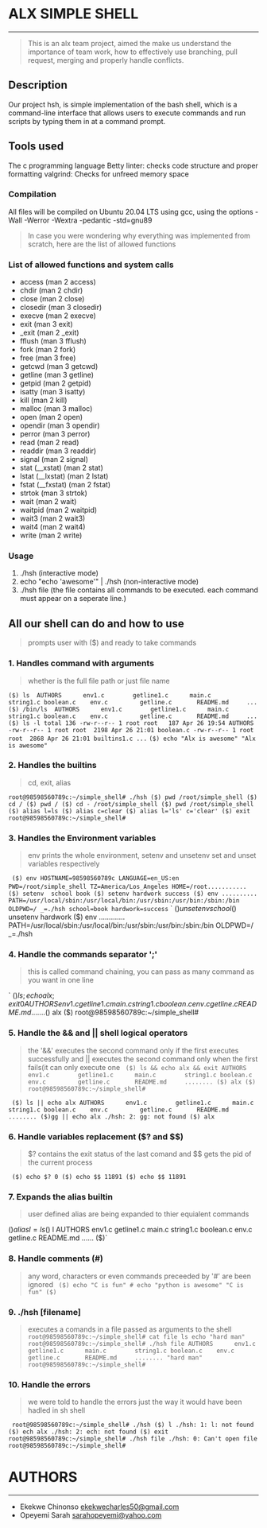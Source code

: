 # ALX SIMPLE SHELL
---
> This is an alx team project, aimed the make us understand the importance of team work, how to effectively use  branching, pull request, merging and properly handle conflicts.

## Description
Our project hsh, is simple implementation of the bash shell, which is a command-line interface that allows users to execute commands and run scripts by typing them in at a command prompt.

## Tools used
The c programming language
Betty linter: checks code structure and proper formatting
valgrind: Checks for unfreed memory space

### Compilation
All files will be compiled on Ubuntu 20.04 LTS using gcc, using the options -Wall -Werror -Wextra -pedantic -std=gnu89

> In case you were wondering why everything was implemented from scratch, here are the list of allowed functions
### List of allowed functions and system calls
* access (man 2 access)
* chdir (man 2 chdir)
* close (man 2 close)
* closedir (man 3 closedir)
* execve (man 2 execve)
* exit (man 3 exit)
* _exit (man 2 _exit)
* fflush (man 3 fflush)
* fork (man 2 fork)
* free (man 3 free)
* getcwd (man 3 getcwd)
* getline (man 3 getline)
* getpid (man 2 getpid)
* isatty (man 3 isatty)
* kill (man 2 kill)
* malloc (man 3 malloc)
* open (man 2 open)
* opendir (man 3 opendir)
* perror (man 3 perror)
* read (man 2 read)
* readdir (man 3 readdir)
* signal (man 2 signal)
* stat (__xstat) (man 2 stat)
* lstat (__lxstat) (man 2 lstat)
* fstat (__fxstat) (man 2 fstat)
* strtok (man 3 strtok)
* wait (man 2 wait)
* waitpid (man 2 waitpid)
* wait3 (man 2 wait3)
* wait4 (man 2 wait4)
* write (man 2 write)

### Usage
1. ./hsh (interactive mode)
2. echo "echo 'awesome'" | ./hsh (non-interactive mode)
3. ./hsh file (the file contains all commands to be executed. each command must appear on a seperate line.)

## All our shell can do and how to use
> prompts user with ($) and ready to take commands

### 1. Handles command with arguments
> whether is the full file path or just file name

`($) ls 
AUTHORS      env1.c        getline1.c      main.c        string1.c
boolean.c    env.c         getline.c       README.md     ...`
`($) /bin/ls 
AUTHORS      env1.c        getline1.c      main.c        string1.c
boolean.c    env.c         getline.c       README.md     ...`
`($) ls -l
total 136
-rw-r--r-- 1 root root   187 Apr 26 19:54 AUTHORS
-rw-r--r-- 1 root root  2198 Apr 26 21:01 boolean.c
-rw-r--r-- 1 root root  2868 Apr 26 21:01 builtins1.c ...`
`($) echo "Alx is awesome"
"Alx is awesome"`

### 2. Handles the builtins
> cd, exit, alias

`root@98598560789c:~/simple_shell# ./hsh
($) pwd
/root/simple_shell
($) cd /
($) pwd
/
($) cd -
/root/simple_shell
($) pwd
/root/simple_shell
($) alias l=ls
($) alias c=clear
($) alias
l='ls'
c='clear'
($) exit
root@98598560789c:~/simple_shell#`

### 3. Handles the Environment variables
> env prints the whole environment, setenv and unsetenv set and unset variables respectively

`
($) env
HOSTNAME=98598560789c
LANGUAGE=en_US:en
PWD=/root/simple_shell
TZ=America/Los_Angeles
HOME=/root...........`
`
($) setenv  school book
($) setenv hardwork success
($) env
..........
PATH=/usr/local/sbin:/usr/local/bin:/usr/sbin:/usr/bin:/sbin:/bin
OLDPWD=/
_=./hsh
school=book
hardwork=success`
`
($) unsetenv school
($) unsetenv hardwork
($) env
.............
PATH=/usr/local/sbin:/usr/local/bin:/usr/sbin:/usr/bin:/sbin:/bin
OLDPWD=/
_=./hsh

### 4. Handle the commands separator ';'
> this is called command chaining, you can pass as many command as you want in one line

`
($) ls; echo alx; exit 0 
AUTHORS      env1.c        getline1.c      main.c        string1.c
boolean.c    env.c         getline.c       README.md     .......
($) alx
($) root@98598560789c:~/simple_shell#

### 5. Handle the && and || shell logical operators
> the '&&' executes the second command only if the first executes successfully and || executes the second command only when the first fails(it can only execute one
`
($) ls && echo alx && exit
AUTHORS      env1.c        getline1.c      main.c        string1.c
boolean.c    env.c         getline.c       README.md	 ........
($) alx
($) root@98598560789c:~/simple_shell#`

`
($) ls || echo alx
AUTHORS      env1.c        getline1.c      main.c        string1.c
boolean.c    env.c         getline.c       README.md     ........
($)gg || echo alx
./hsh: 2: gg: not found
($) alx`

### 6. Handle variables replacement ($? and $$)
> $? contains the exit status of the last comand and $$ gets the pid of the current process

`
($) echo $?
0
($) echo $$
11891
($) echo $$
11891`

### 7. Expands the alias builtin
> user defined alias are being expanded to thier equialent commands

($) alias l=ls
($) l
AUTHORS      env1.c        getline1.c      main.c        string1.c
boolean.c    env.c         getline.c       README.md     ......
($)`

### 8. Handle comments (#)
> any word, characters or even commands preceeded by '#' are been ignored
`
($) echo "C is fun" # echo "python is awesome"
"C is fun"
($)`

### 9. ./hsh [filename]
> executes a comands in a file passed as arguments to the shell
`
root@98598560789c:~/simple_shell# cat file
ls
echo "hard man"
root@98598560789c:~/simple_shell# ./hsh file
AUTHORS      env1.c        getline1.c      main.c        string1.c
boolean.c    env.c         getline.c       README.md     ........
"hard man"
root@98598560789c:~/simple_shell#`

### 10. Handle the errors
> we were told to handle the errors just the way it would have been hadled in sh shell

`
root@98598560789c:~/simple_shell# ./hsh
($) l
./hsh: 1: l: not found
($) ech alx
./hsh: 2: ech: not found
($) exit
root@98598560789c:~/simple_shell# ./hsh file
./hsh: 0: Can't open file
root@98598560789c:~/simple_shell#`

# AUTHORS
***

* Ekekwe Chinonso <ekekwecharles50@gmail.com>
* Opeyemi Sarah <sarahopeyemi@yahoo.com>
